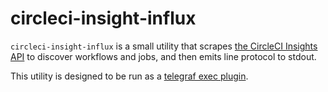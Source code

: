 # circleci-insight-influx

`circleci-insight-influx` is a small utility that scrapes [the CircleCI Insights API](https://circleci.com/docs/api/v2/#circleci-api-insights)
to discover workflows and jobs,
and then emits line protocol to stdout.

This utility is designed to be run as a [telegraf exec plugin](https://github.com/influxdata/telegraf/blob/master/plugins/inputs/exec/README.md).
